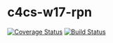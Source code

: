 # c4cs-w17-rpn
[![Coverage Status](https://coveralls.io/repos/github/24khxn/c4cs-w17-rpn/badge.svg?branch=master)](https://coveralls.io/github/24khxn/c4cs-w17-rpn?branch=master)
[![Build Status](https://travis-ci.org/24khxn/c4cs-w17-rpn.svg?branch=master)](https://travis-ci.org/24khxn/c4cs-w17-rpn)
